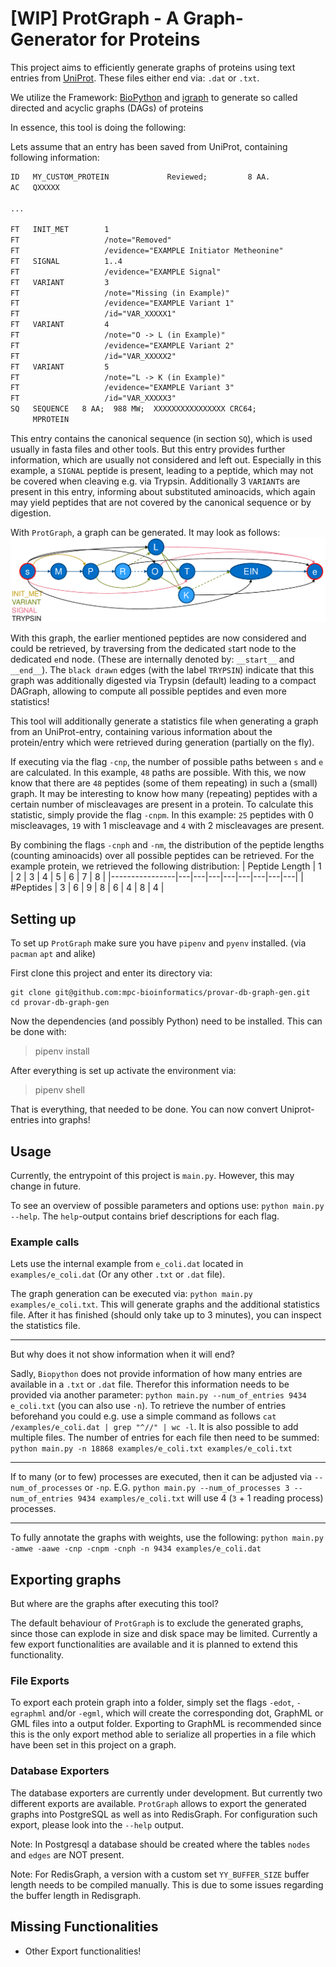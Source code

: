 # [WIP] ProtGraph - A Graph-Generator for Proteins

This project aims to efficiently generate graphs of proteins using text entries from [UniProt](https://www.uniprot.org/). These files either end via: `.dat` or `.txt`.

We utilize the Framework: [BioPython](https://biopython.org/) and [igraph](https://igraph.org/python/) to generate so called directed and acyclic graphs (DAGs) of proteins

In essence, this tool is doing the following:

Lets assume that an entry has been saved from UniProt, containing following information:

```txt
ID   MY_CUSTOM_PROTEIN             Reviewed;         8 AA.
AC   QXXXXX

...

FT   INIT_MET        1
FT                   /note="Removed"
FT                   /evidence="EXAMPLE Initiator Metheonine"
FT   SIGNAL          1..4
FT                   /evidence="EXAMPLE Signal"
FT   VARIANT         3
FT                   /note="Missing (in Example)"
FT                   /evidence="EXAMPLE Variant 1"
FT                   /id="VAR_XXXXX1"
FT   VARIANT         4
FT                   /note="O -> L (in Example)"
FT                   /evidence="EXAMPLE Variant 2"
FT                   /id="VAR_XXXXX2"
FT   VARIANT         5
FT                   /note="L -> K (in Example)"
FT                   /evidence="EXAMPLE Variant 3"
FT                   /id="VAR_XXXXX3"
SQ   SEQUENCE   8 AA;  988 MW;  XXXXXXXXXXXXXXXX CRC64;
     MPROTEIN                   
```

This entry contains the canonical sequence (in section `SQ`), which is used usually in fasta files and other tools. But this entry provides further information, which are usually not considered and left out. Especially in this example, a `SIGNAL` peptide is present, leading to a peptide, which may not be covered when cleaving e.g. via Trypsin. Additionally 3 `VARIANT`s are present in this entry, informing about substituted aminoacids, which again may yield peptides that are not covered by the canonical sequence or by digestion.

With `ProtGraph`, a graph can be generated. It may look as follows:
![Example Graph](resources/example_graph.png)

With this graph, the earlier mentioned peptides are now considered and could be retrieved, by traversing from the dedicated `s`tart node to the dedicated `e`nd node. (These are internally denoted by: `__start__` and `__end__`). The `black drawn` edges (with the label `TRYPSIN`) indicate that this graph was additionally digested via Trypsin (default) leading to a compact DAGraph, allowing to compute all possible peptides and even more statistics!

This tool will additionally generate a statistics file when generating a graph from an UniProt-entry, containing various information about the protein/entry which were retrieved during generation (partially on the fly).

If executing via the flag `-cnp`, the number of possible paths between `s` and `e` are calculated. In this example, `48` paths are possible. With this, we now know that there are `48` peptides (some of them repeating) in such a (small) graph. It may be interesting to know how many (repeating) peptides with a certain number of miscleavages are present in a protein. To calculate this statistic, simply provide the flag `-cnpm`. In this example: `25` peptides with 0 miscleavages, `19` with 1 miscleavage and `4` with 2 miscleavages are present.

By combining the flags `-cnph` and `-nm`, the distribution of the peptide lengths (counting aminoacids) over all possible peptides can be retrieved. For the example protein, we retrieved the following distribution:
| Peptide Length | 1 | 2 | 3 | 4 | 5 | 6 | 7 | 8 |
|----------------|---|---|---|---|---|---|---|---|
| #Peptides      | 3 | 6 | 9 | 8 | 6 | 4 | 8 | 4 |

## Setting up

To set up `ProtGraph` make sure you have `pipenv` and `pyenv` installed. (via `pacman` `apt` and alike)

First clone this project and enter its directory via:

```shell
git clone git@github.com:mpc-bioinformatics/provar-db-graph-gen.git
cd provar-db-graph-gen
```

Now the dependencies (and possibly Python) need to be installed. This can be done with:
> pipenv install

After everything is set up activate the environment via:
> pipenv shell

That is everything, that needed to be done. You can now convert Uniprot-entries into graphs!

## Usage

Currently, the entrypoint of this project is `main.py`. However, this may change in future.

To see an overview of possible parameters and options use: `python main.py --help`. The `help`-output contains brief descriptions for each flag.

### Example calls

Lets use the internal example from `e_coli.dat` located in `examples/e_coli.dat` (Or any other `.txt` or `.dat` file).

The graph generation can be executed via: `python main.py examples/e_coli.txt`. This will generate graphs and the additional statistics file. After it has finished (should only take up to 3 minutes), you can inspect the statistics file.

---

But why does it not show information when it will end?

Sadly, `Biopython` does not provide information of how many entries are available in a `.txt` or `.dat` file. Therefor this information needs to be provided via another parameter: `python main.py --num_of_entries 9434 e_coli.txt` (you can also use `-n`). To retrieve the number of entries beforehand you could e.g. use a simple command as follows `cat /examples/e_coli.dat | grep "^//" | wc -l`. It is also possible to add multiple files. The number of entries for each file then need to be summed: `python main.py -n 18868 examples/e_coli.txt examples/e_coli.txt`

---

If to many (or to few) processes are executed, then it can be adjusted via `--num_of_processes` or `-np`. E.G. `python main.py --num_of_processes 3 --num_of_entries 9434 examples/e_coli.txt` will use 4 (`3` + 1 reading process) processes.

---

To fully annotate the graphs with weights, use the following: `python main.py -amwe -aawe -cnp -cnpm -cnph -n 9434 examples/e_coli.dat`

## Exporting graphs

But where are the graphs after executing this tool?

The default behaviour of `ProtGraph` is to exclude the generated graphs, since those can explode in size and disk space may be limited. Currently a few export functionalities are available and it is planned to extend this functionality.

### File Exports

To export each protein graph into a folder, simply set the flags `-edot`, `-egraphml` and/or `-egml`, which will create the corresponding dot, GraphML or GML files into a output folder. Exporting to GraphML is recommended since this is the only export method able to serialize all properties in a file which have been set in this project on a graph.

### Database Exporters

The database exporters are currently under development. But currently two different exports are available. `ProtGraph` allows to export the generated graphs into PostgreSQL as well as into RedisGraph. For configuration such export, please look into the `--help` output.

Note: In Postgresql a database should be created where the tables `nodes` and `edges` are NOT present.

Note: For RedisGraph, a version with a custom set `YY_BUFFER_SIZE` buffer length needs to be compiled manually. This is due to some issues regarding the buffer length in Redisgraph.

## Missing Functionalities

* Other Export functionalities!
